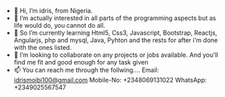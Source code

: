 - 👋 Hi, I’m idris, from Nigeria.
- 👀 I’m actually interested in all parts of the programming aspects but as life would do, you cannot do all.
- 🌱 So I’m currently learning Html5, Css3, Javascript, Bootstrap, Reactjs, Angularjs, php and mysql, Java, Pyhton and the rests for after i'm done with the ones listed.
- 💞️ I’m looking to collaborate on any projects or jobs available. And you'll find me fit and good enough for any task given
- 📫 You can reach me through the follwing....
Email: idrismoibi100@gmail.com 
Mobile-No: +2348069131022
WhatsApp: +2349025567547
